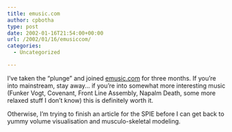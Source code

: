 ```yaml
---
title: emusic.com
author: cpbotha
type: post
date: 2002-01-16T21:54:00+00:00
url: /2002/01/16/emusiccom/
categories:
  - Uncategorized

---
```

I’ve taken the “plunge” and joined [emusic.com][1] for three months. If you’re into mainstream, stay away… if you’re into somewhat more interesting music (Funker Vogt, Covenant, Front Line Assembly, Napalm Death, some more relaxed stuff I don’t know) this is definitely worth it.

Otherwise, I’m trying to finish an article for the SPIE before I can get back to yummy volume visualisation and musculo-skeletal modeling.

 [1]: http://www.emusic.com/

